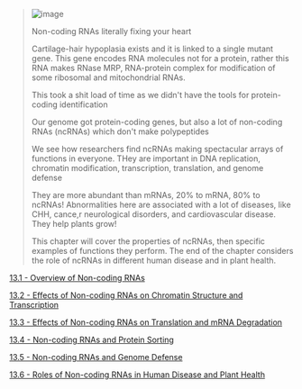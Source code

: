 > ![image](https://github.com/MCBasterSheet/MCBasterSheet/assets/157453648/7d5d6ea8-3596-484e-8d93-0f5638833f92)
>
> Non-coding RNAs literally fixing your heart
>
> Cartilage-hair hypoplasia exists and it is linked to a single mutant gene. This gene encodes RNA molecules not for a protein, rather this RNA makes RNase MRP, RNA-protein complex for modification of some ribosomal and mitochondrial RNAs.
>
> This took a shit load of time as we didn't have the tools for protein-coding identification
>
> Our genome got protein-coding genes, but also a lot of non-coding RNAs (ncRNAs) which don't make polypeptides
>
>  We see how researchers find ncRNAs making spectacular arrays of functions in everyone. THey are important in DNA replication, chromatin modification, transcription, translation, and genome defense
>
> They are more abundant than mRNAs, 20% to mRNA, 80% to ncRNAs! Abnormalities here are associated with a lot of diseases, like CHH, cance,r neurological disorders, and cardiovascular disease. They help plants grow!
>
> This chapter will cover the properties of ncRNAs, then specific examples of functions they perform. The end of the chapter considers the role of ncRNAs in different human disease and in plant health.


[13.1 - Overview of Non-coding RNAs](https://github.com/MCBasterSheet/MCBasterSheet/blob/main/MCB150/pages/SubChapters/Chapter%2013/13.1%20-%20Overview%20of%20Non-coding%20RNAs.md)

[13.2 - Effects of Non-coding RNAs on Chromatin Structure and Transcription](https://github.com/MCBasterSheet/MCBasterSheet/blob/main/MCB150/pages/SubChapters/Chapter%2013/13.2%20-%20Effects%20of%20Non-coding%20RNAs%20on%20Chromatin%20Structure%20and%20Transcription.md)

[13.3 - Effects of Non-coding RNAs on Translation and mRNA Degradation](https://github.com/MCBasterSheet/MCBasterSheet/blob/main/MCB150/pages/SubChapters/Chapter%2013/13.3%20-%20Effects%20of%20Non-coding%20RNAs%20on%20Translation%20and%20mRNA%20Degradation.md)

[13.4 - Non-coding RNAs and Protein Sorting](https://github.com/MCBasterSheet/MCBasterSheet/blob/main/MCB150/pages/SubChapters/Chapter%2013/13.4%20-%20Non-coding%20RNAs%20and%20Protein%20Sorting.md)

[13.5 - Non-coding RNAs and Genome Defense](https://github.com/MCBasterSheet/MCBasterSheet/blob/main/MCB150/pages/SubChapters/Chapter%2013/13.5%20-%20Non-coding%20RNAs%20and%20Genome%20Defense.md)

[13.6 - Roles of Non-coding RNAs in Human Disease and Plant Health]()
